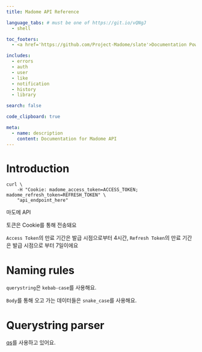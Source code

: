 ```yaml
---
title: Madome API Reference

language_tabs: # must be one of https://git.io/vQNgJ
  - shell

toc_footers:
  - <a href='https://github.com/Project-Madome/slate'>Documentation Powered by Slate</a>

includes:
  - errors
  - auth
  - user
  - like
  - notification
  - history
  - library

search: false

code_clipboard: true

meta:
  - name: description
    content: Documentation for Madome API
---
```


# Introduction

```shell
curl \
    -H "Cookie: madome_access_token=ACCESS_TOKEN; madome_refresh_token=REFRESH_TOKEN" \
    "api_endpoint_here"
```

마도메 API

토큰은 Cookie를 통해 전송돼요

`Access Token`의 만료 기간은 발급 시점으로부터 4시간,
`Refresh Token`의 만료 기간은 발급 시점으로 부터 7일이에요

<!-- 요청하려는 API 설명에 토큰 미포함에 대한 설명이 있지 않으면 토큰을 포함해서 요청을 보내면 돼요.

토큰은 `HTTP Cookie`를 통해 관리되고, 토큰 인증 및 재발급은 인증이 필요한 API 엔드포인트에서 처리해요.

클라이언트는 요청을 보낼 때마다 `HTTP Cookie`에 토큰을 포함시키기만 하면 된다는 말이에요.

아래 이미지는 인증 서버에서 실행되는 `Check and Refresh Token`에 대한 순서도예요.

![auth-flowchart](auth-flowchart.svg) -->

# Naming rules

`querystring`은 `kebab-case`를 사용해요.

`Body`를 통해 오고 가는 데이터들은 `snake_case`를 사용해요.

# Querystring parser

[qs](https://www.npmjs.com/package/qs)를 사용하고 있어요.

<!-- # Error Code

## Auth
10001 ~ 19999

## User
20001 ~ 29999

## Library
30001 ~ 39999

Code  | Description
----  | ----------
10001 |  -->
